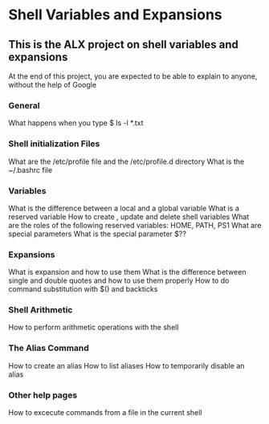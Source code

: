 # Shell Variables and Expansions
## This is the ALX project on shell variables and expansions
At the end of this project, you are expected to be able to explain to anyone, without the help of Google
### General
What happens when you type $ ls -l *.txt
### Shell initialization Files
What are the /etc/profile file and the /etc/profile.d directory
What is the ~/.bashrc file
### Variables
What is the difference between a local and a global variable
What is a reserved variable
How to create , update and delete shell variables
What are the roles of the following reserved variables: HOME, PATH, PS1
What are special parameters
What is the special parameter $??
### Expansions
What is expansion and how to use them
What is the difference between single and double quotes and how to use them properly
How to do command substitution with $() and backticks
### Shell Arithmetic
How to perform arithmetic operations with the shell
### The Alias Command
How to create an alias
How to list aliases
How to temporarily disable an alias
### Other help pages
How to excecute commands from a file in the current shell